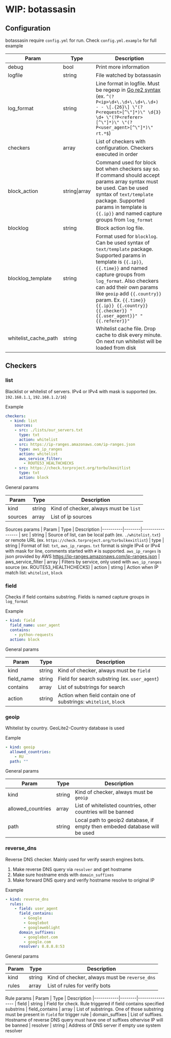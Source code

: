 # WIP: botassasin

## Configuration

botassasin require `config.yml` for run. Check `config.yml.example` for full example

| Param                | Type          | Description
|----------------------|---------------|----------------------------
| debug                | bool          | Print more information
| logfile              | string        | File watched by botassasin
| log_format           | string        | Line format in logfile. Must be regexp in [Go re2 syntax](https://github.com/google/re2/wiki/Syntax) (ex. `^(?P<ip>\d+\.\d+\.\d+\.\d+) - - \[.{26}\] \"(?P<request>[^\"]*)\" \d{3} \d+ \"(?P<referer>[^\"]*)\" \"(?P<user_agent>[^\"]*)\" rt.*$`)
| checkers             | array         | List of checkers with configuration. Checkers executed in order
| block_action         | string\|array | Command used for block bot when checkers say so. If command should accept params array syntax must be used. Can be used syntax of `text/template` package. Supported params in template is `{{.ip}}` and named capture groups from `log_format`
| blocklog             | string        | Block action log file. 
| blocklog_template    | string        | Format used for `blocklog`. Can be used syntax of `text/template` package. Supported params in template is `{{.ip}}`, `{{.time}}` and named capture groups from `log_format`. Also checkers can add their own params like `geoip` add `{{.country}}` param. Ex. `{{.time}} {{.ip}} {{.country}} {{.checker}} "{{.user_agent}}" "{{.referer}}"`
| whitelist_cache_path | string        | Whitelist cache file. Drop cache to disk every minute. On next run whitelist will be loaded from disk

## Checkers

### list
Blacklist or whitelist of servers. IPv4 or IPv4 with mask is supported (ex. `192.168.1.1`, `192.168.1.2/16`)

Example
```yaml
checkers:
  - kind: list
    sources:
    - src: ./lists/our_servers.txt
      type: txt
      action: whitelist
    - src: https://ip-ranges.amazonaws.com/ip-ranges.json
      type: aws_ip_ranges
      action: whitelist
      aws_service_filter:
        - ROUTE53_HEALTHCHECKS
    - src: https://check.torproject.org/torbulkexitlist
      type: txt
      action: block
```
General params

| Param    | Type   | Description
|----------|--------|-----------------
| kind     | string | Kind of checker, always must be `list`
| sources  | array  | List of ip sources

Sources params
| Param    | Type   | Description
|----------|--------|-----------------
| src      | string | Source of list, can be local path (ex. `./whitelist.txt`) or remote URL (ex. `https://check.torproject.org/torbulkexitlist`)
| type     | string | Format of list: `txt`, `aws_ip_ranges`. `txt` format is single IPv4 or IPv4 with mask for line, comments started with `#` is supported. `aws_ip_ranges` is json provided by AWS https://ip-ranges.amazonaws.com/ip-ranges.json
| aws_service_filter | array | Filters by service, only used with `aws_ip_ranges` source (ex. ROUTE53_HEALTHCHECKS)
| action | stirng | Action when IP match list: `whitelist`, `block`

### field

Checks if field contains substring. Fields is named capture groups in `log_format`

Example
```yml
- kind: field
  field_name: user_agent
  contains:
    - python-requests
  action: block
```

General params

| Param      | Type   | Description
|------------|--------|-----------------
| kind       | string | Kind of checker, always must be `field`
| field_name | string | Field for search substring (ex. `user_agent`)
| contains   | array  | List of substrings for search
| action     | string | Action when field contain one of substrings: `whitelist`, `block`

### geoip

Whitelist by country. GeoLite2-Country database is used 

Eample
```yaml
- kind: geoip
  allowed_countries:
    - RU
  path: ""
```
General params

| Param      | Type   | Description
|------------|--------|-----------------
| kind       | string | Kind of checker, always must be `geoip`
| allowed_countries | array | List of whitelisted countries, other countries will be banned 
| path       | string | Local path to geoip2 database, if empty then embeded database will be used

### reverse_dns

Reverse DNS checker. Mainly used for verify search engines bots.
1. Make reverse DNS query via `resolver` and get hostname
2. Make sure hostname ends with `domain_suffixes`
3. Make forward DNS query and verify hostname resolve to original IP

Example
```yaml
- kind: reverse_dns
  rules:
    - field: user_agent
      field_contains:
        - Google
        - Googlebot
        - googleweblight
      domain_suffixes: 
        - googlebot.com
        - google.com
      resolver: 8.8.8.8:53
```

General params

| Param      | Type   | Description
|------------|--------|-----------------
| kind       | string | Kind of checker, always must be `reverse_dns`
| rules | array | List of rules for verify bots

Rule params
| Param      | Type   | Description
|------------|--------|-----------------
| field       | string | Field for check. Rule triggered if field contains specified substrins
| field_contains | array | List of substrings. One of those substring must be present in `field` for trigger rule
| domain_suffixes | List of suffixes. Hostname of reverse DNS query must have one of suffixes othervise IP will be banned
| resolver | string | Address of DNS server if empty use system resolver